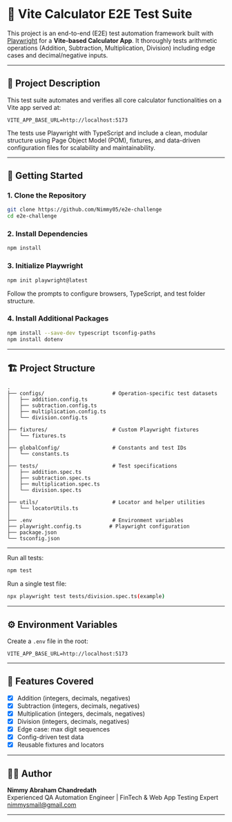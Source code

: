 # 🔢 Vite Calculator E2E Test Suite

This project is an end-to-end (E2E) test automation framework built with [Playwright](https://playwright.dev/) for a **Vite-based Calculator App**. It thoroughly tests arithmetic operations (Addition, Subtraction, Multiplication, Division) including edge cases and decimal/negative inputs.

---

## 📌 Project Description

This test suite automates and verifies all core calculator functionalities on a Vite app served at:

```
VITE_APP_BASE_URL=http://localhost:5173
```

The tests use Playwright with TypeScript and include a clean, modular structure using Page Object Model (POM), fixtures, and data-driven configuration files for scalability and maintainability.

---

## 🚀 Getting Started

### 1. Clone the Repository

```bash
git clone https://github.com/Nimmy05/e2e-challenge
cd e2e-challenge
```

### 2. Install Dependencies

```bash
npm install
```

### 3. Initialize Playwright

```bash
npm init playwright@latest
```

Follow the prompts to configure browsers, TypeScript, and test folder structure.

### 4. Install Additional Packages

```bash
npm install --save-dev typescript tsconfig-paths
npm install dotenv
```

---

## 🏗️ Project Structure

```
.
├── configs/                      # Operation-specific test datasets
│   ├── addition.config.ts
│   ├── subtraction.config.ts
│   ├── multiplication.config.ts
│   └── division.config.ts
│
├── fixtures/                     # Custom Playwright fixtures
│   └── fixtures.ts
│
├── globalConfig/                 # Constants and test IDs
│   └── constants.ts
│
├── tests/                        # Test specifications
│   ├── addition.spec.ts
│   ├── subtraction.spec.ts
│   ├── multiplication.spec.ts
│   └── division.spec.ts
│
├── utils/                        # Locator and helper utilities
│   └── locatorUtils.ts
│
├── .env                          # Environment variables
├── playwright.config.ts         # Playwright configuration
├── package.json
└── tsconfig.json
```

---

Run all tests:

```bash
npm test
```

Run a single test file:

```bash
npx playwright test tests/division.spec.ts(example)
```

---

## ⚙️ Environment Variables

Create a `.env` file in the root:

```
VITE_APP_BASE_URL=http://localhost:5173
```

---

## 🧪 Features Covered

- [x] Addition (integers, decimals, negatives)
- [x] Subtraction (integers, decimals, negatives)
- [x] Multiplication (integers, decimals, negatives)
- [x] Division (integers, decimals, negatives)
- [x] Edge case: max digit sequences
- [x] Config-driven test data
- [x] Reusable fixtures and locators

---

## 👩‍💻 Author

**Nimmy Abraham Chandredath**  
Experienced QA Automation Engineer | FinTech & Web App Testing Expert
nimmysmail@gmail.com

---
